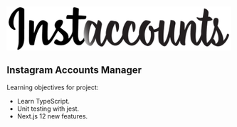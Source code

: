![alt text](./public/images/logo.png?raw=true "Instaccounts")

## Instagram Accounts Manager

Learning objectives for project:

- Learn TypeScript.
- Unit testing with jest.
- Next.js 12 new features.
